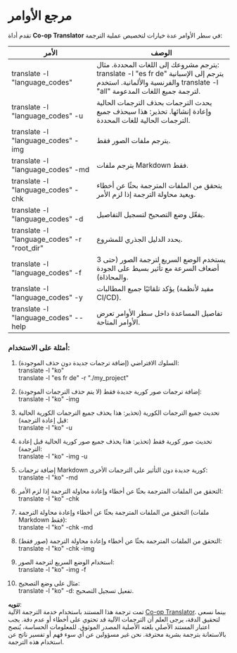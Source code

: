 <!--
CO_OP_TRANSLATOR_METADATA:
{
  "original_hash": "b38d8f042530a4bc872def7cb2c141cd",
  "translation_date": "2025-05-06T17:42:36+00:00",
  "source_file": "getting_started/command-reference.md",
  "language_code": "ar"
}
-->
# مرجع الأوامر  
تقدم أداة **Co-op Translator** في سطر الأوامر عدة خيارات لتخصيص عملية الترجمة:

الأمر                                         | الوصف  
----------------------------------------------|-------------------------------------------------------------------------------------------------------------------------------------------------------------------------------------------------------  
translate -l "language_codes"                 | يترجم مشروعك إلى اللغات المحددة. مثال: translate -l "es fr de" يترجم إلى الإسبانية والفرنسية والألمانية. استخدم translate -l "all" لترجمة جميع اللغات المدعومة.  
translate -l "language_codes" -u              | يحدث الترجمات بحذف الترجمات الحالية وإعادة إنشائها. تحذير: هذا سيحذف جميع الترجمات الحالية للغات المحددة.  
translate -l "language_codes" -img            | يترجم ملفات الصور فقط.  
translate -l "language_codes" -md             | يترجم ملفات Markdown فقط.  
translate -l "language_codes" -chk            | يتحقق من الملفات المترجمة بحثًا عن أخطاء ويعيد محاولة الترجمة إذا لزم الأمر.  
translate -l "language_codes" -d              | يفعّل وضع التصحيح لتسجيل التفاصيل.  
translate -l "language_codes" -r "root_dir"   | يحدد الدليل الجذري للمشروع.  
translate -l "language_codes" -f              | يستخدم الوضع السريع لترجمة الصور (حتى 3 أضعاف السرعة مع تأثير بسيط على الجودة والمحاذاة).  
translate -l "language_codes" -y              | يؤكد تلقائيًا جميع المطالبات (مفيد لأنظمة CI/CD).  
translate -l "language_codes" --help          | تفاصيل المساعدة داخل سطر الأوامر تعرض الأوامر المتاحة.  

### أمثلة على الاستخدام:  

1. السلوك الافتراضي (إضافة ترجمات جديدة دون حذف الموجودة):  
   translate -l "ko"  
   translate -l "es fr de" -r "./my_project"  

2. إضافة ترجمات صور كورية جديدة فقط (لا يتم حذف الترجمات الموجودة):  
   translate -l "ko" -img  

3. تحديث جميع الترجمات الكورية (تحذير: هذا يحذف جميع الترجمات الكورية الحالية قبل إعادة الترجمة):  
   translate -l "ko" -u  

4. تحديث صور كورية فقط (تحذير: هذا يحذف جميع صور كورية الحالية قبل إعادة الترجمة):  
   translate -l "ko" -img -u  

5. إضافة ترجمات Markdown كورية جديدة دون التأثير على الترجمات الأخرى:  
   translate -l "ko" -md  

6. التحقق من الملفات المترجمة بحثًا عن أخطاء وإعادة محاولة الترجمة إذا لزم الأمر:  
   translate -l "ko" -chk  

7. التحقق من الملفات المترجمة بحثًا عن أخطاء وإعادة محاولة الترجمة (ملفات Markdown فقط):  
   translate -l "ko" -chk -md  

8. التحقق من الملفات المترجمة بحثًا عن أخطاء وإعادة محاولة الترجمة (صور فقط):  
   translate -l "ko" -chk -img  

9. استخدام الوضع السريع لترجمة الصور:  
   translate -l "ko" -img -f  

10. مثال على وضع التصحيح:  
    translate -l "ko" -d: تفعيل تسجيل التصحيح.

**تنويه**:  
تمت ترجمة هذا المستند باستخدام خدمة الترجمة الآلية [Co-op Translator](https://github.com/Azure/co-op-translator). بينما نسعى لتحقيق الدقة، يرجى العلم أن الترجمات الآلية قد تحتوي على أخطاء أو عدم دقة. يجب اعتبار المستند الأصلي بلغته الأصلية المصدر الموثوق. للمعلومات الحساسة، يُنصح بالاستعانة بترجمة بشرية محترفة. نحن غير مسؤولين عن أي سوء فهم أو تفسير ناتج عن استخدام هذه الترجمة.